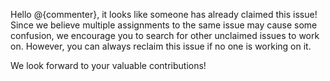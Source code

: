 Hello @{commenter}, it looks like someone has already claimed this issue! Since we believe multiple assignments to the same issue may cause some confusion, we encourage you to search for other unclaimed issues to work on. However, you can always reclaim this issue if no one is working on it.

We look forward to your valuable contributions!